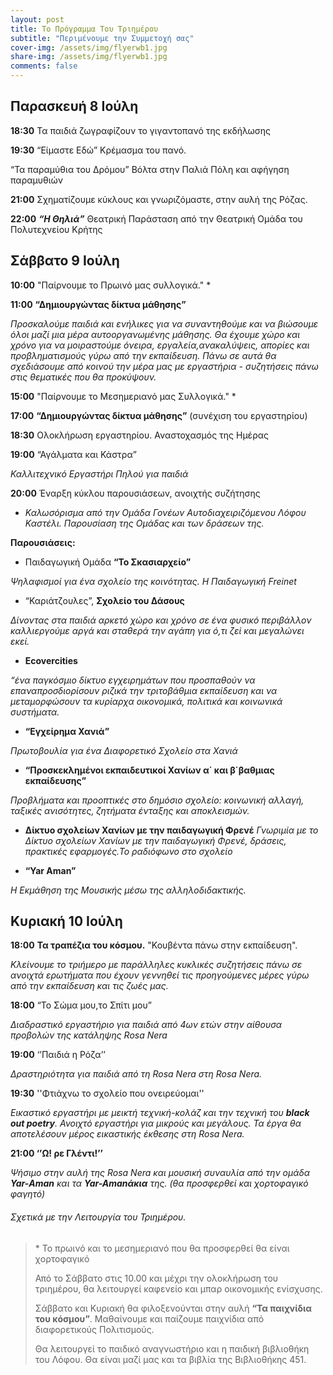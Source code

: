 ```yaml
---
layout: post
title: Το Πρόγραμμα Του Τριημέρου
subtitle: "Περιμένουμε την Συμμετοχή σας"
cover-img: /assets/img/flyerwb1.jpg
share-img: /assets/img/flyerwb1.jpg
comments: false
---
```

## Παρασκευή 8 Ιούλη 

**18:30**  Τα παιδιά ζωγραφίζουν το γιγαντοπανό της εκδήλωσης

**19:30**  “Είµαστε Εδώ” Κρέµασµα του πανό.

“Τα παραµύθια του Δρόµου” Βόλτα στην Παλιά Πόλη και αφήγηση παραµυθιών


**21:00**  Σχηµατίζουµε κύκλους και γνωριζόµαστε, στην αυλή της Ρόζας.

**22:00** _**“Η Θηλιά”**_ Θεατρική Παράσταση από την Θεατρική Οµάδα του Πολυτεχνείου Κρήτης

## Σάββατο 9 Ιούλη

**10:00**  "Παίρνουµε το Πρωινό µας συλλογικά." \*

**11:00**  **“Δηµιουργώντας δίκτυα µάθησης”**

_Προσκαλούµε παιδιά και ενήλικες για να συναντηθούµε και να βιώσουµε όλοι µαζί_
_µια µέρα αυτοοργανωµένης µάθησης._ 
_Θα έχουµε χώρο και χρόνο για να µοιραστούµε όνειρα, εργαλεία,ανακαλύψεις, απορίες_
_και προβληµατισµούς γύρω από την εκπαίδευση._
_Πάνω σε αυτά θα σχεδιάσουµε από κοινού την µέρα µας µε εργαστήρια - συζητήσεις πάνω_
_στις θεµατικές που θα προκύψουν._


**15:00**  "Παίρνουµε το Μεσηµεριανό µας Συλλογικά." \*

**17:00**  **“Δηµιουργώντας δίκτυα µάθησης”** (συνέχιση του εργαστηρίου)

**18:30** Ολοκλήρωση εργαστηρίου. Αναστοχασµός της Ηµέρας

**19:00** “Αγάλµατα και Κάστρα”

_Καλλιτεχνικό Εργαστήρι Πηλού για παιδιά_

**20:00**  Έναρξη κύκλου παρουσιάσεων, ανοιχτής συζήτησης

- _Καλωσόρισµα από την Οµάδα Γονέων Αυτοδιαχειριζόµενου Λόφου Καστέλι._
_Παρουσίαση της Οµάδας και των δράσεων της._

**Παρουσιάσεις:**
- Παιδαγωγική Οµάδα **“Το Σκασιαρχείο”**

_Ψηλαφισµοί για ένα σχολείο της κοινότητας. Η Παιδαγωγική Freinet_


- “Καριάτζουλες”, **Σχολείο του Δάσους** 

_Δίνοντας στα παιδιά αρκετό χώρο και χρόνο σε ένα φυσικό περιβάλλον καλλιεργούµε αργά και_
_σταθερά την αγάπη για ό,τι ζεί και µεγαλώνει εκεί._


- **Ecovercities**

_“ένα παγκόσµιο δίκτυο εγχειρηµάτων που προσπαθούν να επαναπροσδιορίσουν ριζικά την_
   _τριτοβάθµια εκπαίδευση και να µεταµορφώσουν τα κυρίαρχα οικονοµικά, πολιτικά και_ 
   _κοινωνικά συστήµατα._


- **“Εγχείρηµα Χανιά”**

_Πρωτοβουλία για ένα Διαφορετικό Σχολείο στα Χανιά_


- **“Προσκεκληµένοι εκπαιδευτικοί Χανίων α΄ και β΄βαθµιας εκπαίδευσης”**

_Προβλήµατα και προοπτικές στο δηµόσιο σχολείο: κοινωνική αλλαγή, ταξικές ανισότητες, ζητήµατα ένταξης και αποκλεισµών._

- **Δίκτυο σχολείων Χανίων με την παιδαγωγική Φρενέ**
_Γνωριμία με το Δίκτυο σχολείων Χανίων με την παιδαγωγική Φρενέ, δράσεις, πρακτικές εφαρμογές.Το ραδιόφωνο στο σχολείο_

- **“Yar Aman”**

_Η Εκμάθηση της Μουσικής μέσω της αλληλοδιδακτικής._



## Κυριακή 10 Ιούλη

**18:00**  **Τα τραπέζια του κόσμου.** "Κουβέντα πάνω στην εκπαίδευση".

_Κλείνουµε το τριήµερο µε παράλληλες κυκλικές συζητήσεις πάνω σε ανοιχτά ερωτήµατα που έχουν γεννηθεί_
_τις προηγούµενες µέρες γύρω από την εκπαίδευση και τις ζωές µας._

**18:00**  “Το Σώµα µου,το Σπίτι µου”

_Διαδραστικό εργαστήριο για παιδιά από 4ων ετών στην αίθουσα προβολών της κατάληψης Rosa Nera_

**19:00** ‘ʼΠαιδιά η Ρόζαʼʼ

_Δραστηριότητα για παιδιά από τη Rosa Nera στη Rosa Nera._

**19:30** ''Φτιάχνω το σχολείο που ονειρεύοµαι''

_Εικαστικό εργαστήρι µε µεικτή τεχνική-κολάζ και την τεχνική του **black out poetry**._
_Ανοιχτό εργαστήρι για µικρούς και µεγάλους. Τα έργα θα αποτελέσουν µέρος εικαστικής έκθεσης_
_στη Rosa Νera._

**21:00 ‘ʼΩ! ρε Γλέντι!ʼʼ**

_Ψήσιµο στην αυλή της Rosa Nera και µουσική συναυλία από την οµάδα **Yar-Αman** και τα **Yar-Amanάκια** της._
_(θα προσφερθεί και χορτοφαγικό φαγητό)_

###### Σχετικά με την Λειτουργία του Τριημέρου.

> \* Το πρωινό και το μεσημεριανό που θα προσφερθεί θα είναι χορτοφαγικό
> 
>Από το Σάββατο στις 10.00 και µέχρι την ολοκλήρωση του τριηµέρου, θα
>λειτουργεί καφενείο και µπαρ οικονοµικής ενίσχυσης.
>
>Σάββατο και Κυριακή θα φιλοξενούνται στην αυλή **“Τα παιχνίδια του
>κόσµου”**. Μαθαίνουµε και παίζουµε παιχνίδια από διαφορετικούς Πολιτισµούς.
>
> Θα λειτουργεί το παιδικό αναγνωστήριο και η παιδική βιβλιοθήκη του Λόφου.
> Θα είναι µαζί µας και τα βιβλία της Βιβλιοθήκης 451.
